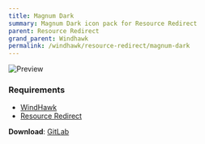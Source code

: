 ```yaml
---
title: Magnum Dark
summary: Magnum Dark icon pack for Resource Redirect
parent: Resource Redirect
grand_parent: Windhawk
permalink: /windhawk/resource-redirect/magnum-dark
---
```


![Preview][Preview]

### Requirements

- [WindHawk][WindHawk]
- [Resource Redirect][ResourceRedirect]

**Download**: [GitLab][GitLab]

<!-- ///////////////////////////////////////////////////////////////////////////////////////////////////////////////////////////////////////////////////// -->

[Preview]: https://gitlab.com/the-back-room/resource-redirect/-/raw/main/icon-packs/Magnum-Dark/Extras/Preview.bmp 

[GitLab]: https://gitlab.com/the-back-room/resource-redirect/-/tree/main/icon-packs/Magnum-Dark

[WindHawk]: https://windhawk.net/
[ResourceRedirect]: https://windhawk.net/mods/icon-resource-redirect

<!-- ///////////////////////////////////////////////////////////////////////////////////////////////////////////////////////////////////////////////////// -->
